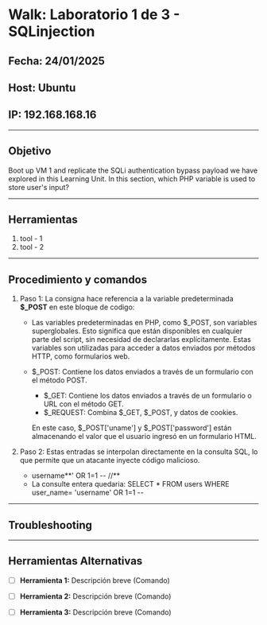 # Walk: Laboratorio 1 de 3 - SQLinjection

## Fecha: 24/01/2025
## Host: Ubuntu
## IP: 192.168.168.16

---

## Objetivo
Boot up VM 1 and replicate the SQLi authentication bypass payload we have explored in this Learning Unit. 
In this section, which PHP variable is used to store user's input?

---
## Herramientas
1. tool - 1 
2. tool - 2
---
## Procedimiento y comandos
1. Paso 1: La consigna hace referencia a la variable predeterminada **$_POST** en este bloque de codigo:
	<?php
		$uname = $_POST['uname'];
		$passwd =$_POST['password'];

		$sql_query = "SELECT * FROM users WHERE user_name= '$uname' AND password='$passwd'";
		$result = mysqli_query($con, $sql_query);
	?>
	- Las variables predeterminadas en PHP, como $_POST, son variables superglobales. Esto significa que están disponibles en cualquier parte del script, sin necesidad de declararlas explícitamente. Estas variables son utilizadas para acceder a datos enviados por métodos HTTP, como formularios web.

	* $_POST: Contiene los datos enviados a través de un formulario con el método POST.
    	* $_GET: Contiene los datos enviados a través de un formulario o URL con el método GET.
    	* $_REQUEST: Combina $_GET, $_POST, y datos de cookies.

         En este caso, $_POST['uname'] y $_POST['password'] están almacenando el valor que el usuario ingresó en un formulario HTML.

2. Paso 2: Estas entradas se interpolan directamente en la consulta SQL, lo que permite que un atacante inyecte código malicioso.
	- username**' OR 1=1 -- //**
	- La consulte entera quedaria: SELECT * FROM users WHERE user_name= 'username' OR 1=1 -- 

---
## Troubleshooting

---

## Herramientas Alternativas
- [ ] **Herramienta 1:** Descripción breve (Comando)
- [ ] **Herramienta 2:** Descripción breve (Comando)
- [ ] **Herramienta 3:** Descripción breve (Comando)

